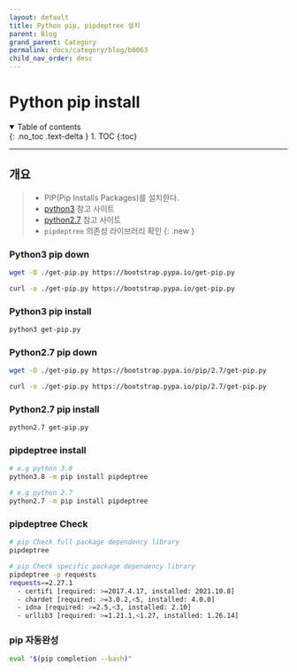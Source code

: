 ```yaml
---
layout: default
title: Python pip, pipdeptree 설치
parent: Blog
grand_parent: Category
permalink: docs/category/blog/b0063
child_nav_order: desc
---
```


# Python pip install
<details open markdown="block">
  <summary>
    Table of contents
  </summary>
  {: .no_toc .text-delta }
1. TOC
{:toc}
</details>

---
## 개요

> - PIP(Pip Installs Packages)를 설치한다.
> - [python3](https://bootstrap.pypa.io/get-pip.py) 참고 사이트
> - [python2.7](https://bootstrap.pypa.io/pip/2.7/get-pip.py) 참고 사이트
> - `pipdeptree` 의존성 라이브러리 확인
{: .new }

### Python3 pip down

```bash
wget -O ./get-pip.py https://bootstrap.pypa.io/get-pip.py
```

```bash
curl -o ./get-pip.py https://bootstrap.pypa.io/get-pip.py
```

### Python3 pip install

```bash
python3 get-pip.py
```


### Python2.7 pip down

```bash
wget -O ./get-pip.py https://bootstrap.pypa.io/pip/2.7/get-pip.py
```

```bash
curl -o ./get-pip.py https://bootstrap.pypa.io/pip/2.7/get-pip.py
```

### Python2.7 pip install

```bash
python2.7 get-pip.py
```

### pipdeptree install

```bash
# e.g python 3.8
python3.8 -m pip install pipdeptree

# e.g python 2.7
python2.7 -m pip install pipdeptree
```

### pipdeptree Check

```bash
# pip Check full package dependency library
pipdeptree

# pip Check specific package dependency library
pipdeptree -p requests
requests==2.27.1
  - certifi [required: >=2017.4.17, installed: 2021.10.8]
  - chardet [required: >=3.0.2,<5, installed: 4.0.0]
  - idna [required: >=2.5,<3, installed: 2.10]
  - urllib3 [required: >=1.21.1,<1.27, installed: 1.26.14]
```

### pip 자동완성

```bash
eval "$(pip completion --bash)"
```
